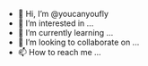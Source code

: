 - 👋 Hi, I’m @youcanyoufly
- 👀 I’m interested in ...
- 🌱 I’m currently learning ...
- 💞️ I’m looking to collaborate on ...
- 📫 How to reach me ...

<!---
youcanyoufly/youcanyoufly is a ✨ special ✨ repository because its `README.md` (this file) appears on your GitHub profile.
You can click the Preview link to take a look at your changes.
--->

